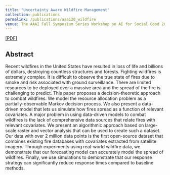 ```yaml
---
title: "Uncertainty Aware Wildfire Management"
collection: publications
permalink: /publications/aaai20_wildfire
venue: The AAAI Fall Symposium Series Workshop on AI for Social Good 2020
---
```


[[PDF]](https://ayanmukhopadhyay.github.io/files/aaai_wildfire.pdf)

## Abstract
Recent wildfires in the United States have resulted in loss of life and billions of dollars, destroying countless structures and forests. Fighting wildfires is extremely complex. It is difficult to observe the true state of fires due to smoke and risk associated with ground surveillance. There are limited resources to be deployed over a massive area and the spread of the fire is challenging to predict. This paper proposes a decision-theoretic approach to combat wildfires. We model the resource allocation problem as a partially-observable Markov decision process. We also present a data-driven model that lets us simulate how fires spread as a function of relevant covariates. A major problem in using data-driven models to combat wildfires is the lack of comprehensive data sources that relate fires with relevant covariates. We present an algorithmic approach based on large-scale raster and vector analysis that can be used to create such a dataset. Our data with over 2 million data points is the first open-source dataset that combines existing fire databases with covariates extracted from satellite imagery. Through experiments using real-world wildfire data, we demonstrate that our forecasting model can accurately model the spread of wildfires. Finally, we use simulations to demonstrate that our response strategy can significantly reduce response times compared to baseline methods.